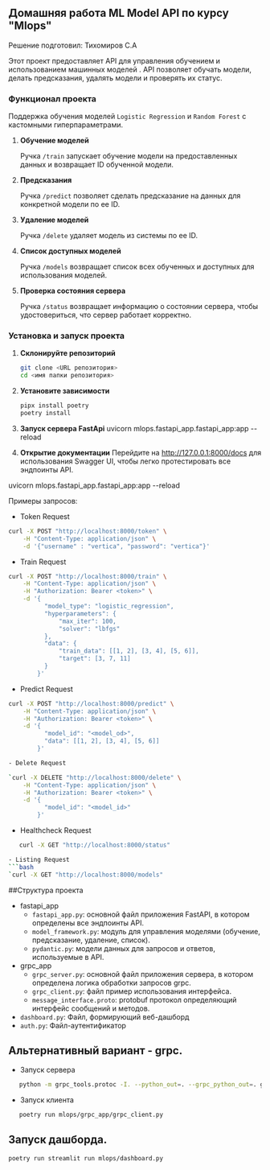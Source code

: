 ## Домашняя работа ML Model API по курсу "Mlops"

Решение подготовил: Тихомиров С.А

Этот проект предоставляет API для управления обучением и использованием машинных моделей . API позволяет обучать модели, делать предсказания, удалять модели и проверять их статус.

### Функционал проекта
Поддержка обучения моделей `Logistic Regression` и `Random Forest` с кастомными гиперпараметрами.

1. **Обучение моделей**

   Ручка `/train` запускает обучение модели на предоставленных данных и возвращает ID обученной модели.

2. **Предсказания**

   Ручка `/predict` позволяет сделать предсказание на данных для конкретной модели по ее ID.

3. **Удаление моделей**

   Ручка `/delete` удаляет модель из системы по ее ID.
   
4. **Список доступных моделей**

   Ручка `/models` возвращает список всех обученных и доступных для использования моделей.

5. **Проверка состояния сервера**

   Ручка `/status` возвращает информацию о состоянии сервера, чтобы удостовериться, что сервер работает корректно.


### Установка и запуск проекта

1. **Склонируйте репозиторий**
   ```bash
   git clone <URL репозитория>
   cd <имя папки репозитория>
   
2. **Установите зависимости**
   ```bash
   pipx install poetry
   poetry install
   
3. **Запуск сервера FastApi**
uvicorn mlops.fastapi_app.fastapi_app:app --reload

4. **Открытие документации**
Перейдите на http://127.0.0.1:8000/docs для использования Swagger UI, чтобы легко протестировать все эндпоинты API.

uvicorn mlops.fastapi_app.fastapi_app:app --reload

Примеры запросов:
- Token Request
```bash
curl -X POST "http://localhost:8000/token" \
    -H "Content-Type: application/json" \
    -d '{"username" : "vertica", "password": "vertica"}'

```
- Train Request
```bash
curl -X POST "http://localhost:8000/train" \
    -H "Content-Type: application/json" \
    -H "Authorization: Bearer <token>" \
    -d '{   
          "model_type": "logistic_regression",
          "hyperparameters": {
              "max_iter": 100,
              "solver": "lbfgs"
          },
          "data": {
              "train_data": [[1, 2], [3, 4], [5, 6]],
              "target": [3, 7, 11]
          }
        }'
```

- Predict Request
```bash
curl -X POST "http://localhost:8000/predict" \
    -H "Content-Type: application/json" \
    -H "Authorization: Bearer <token>" \
    -d '{
          "model_id": "<model_od>",
          "data": [[1, 2], [3, 4], [5, 6]]
        }'
```

```bash
- Delete Request

`curl -X DELETE "http://localhost:8000/delete" \
    -H "Content-Type: application/json" \
    -H "Authorization: Bearer <token>" \
    -d '{
          "model_id": "<model_id>"
        }'
```
- Healthcheck Request
```bash
   curl -X GET "http://localhost:8000/status"
```
```bash
- Listing Request
```bash
`curl -X GET "http://localhost:8000/models"
```


##Структура проекта
- fastapi_app
   - `fastapi_app.py`: основной файл приложения FastAPI, в котором определены все эндпоинты API.
   - `model_framework.py`: модуль для управления моделями (обучение, предсказание, удаление, список).
   - `pydantic.py`: модели данных для запросов и ответов, используемые в API.
- grpc_app
   - `grpc_server.py`: основной файл приложения сервера, в котором определена логика обработки запросов grpc.
   - `grpc_client.py`: файл пример использования интерфейса.
   - `message_interface.proto`: protobuf протокол определяющий интерфейс сообщений и методов.
- `dashboard.py`: Файл, формирующий веб-дашборд
- `auth.py`: Файл-аутентификатор

## Альтернативный вариант - grpc.
- Запуск сервера
```bash
   python -m grpc_tools.protoc -I. --python_out=. --grpc_python_out=. grpc_app/message_interface.proto
```
- Запуск клиента
```bash
   poetry run mlops/grpc_app/grpc_client.py
```


## Запуск дашборда.
```bash
poetry run streamlit run mlops/dashboard.py
```
